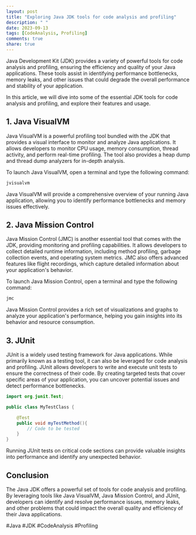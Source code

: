 ```yaml
---
layout: post
title: "Exploring Java JDK tools for code analysis and profiling"
description: " "
date: 2023-09-13
tags: [CodeAnalysis, Profiling]
comments: true
share: true
---
```


Java Development Kit (JDK) provides a variety of powerful tools for code analysis and profiling, ensuring the efficiency and quality of your Java applications. These tools assist in identifying performance bottlenecks, memory leaks, and other issues that could degrade the overall performance and stability of your application.

In this article, we will dive into some of the essential JDK tools for code analysis and profiling, and explore their features and usage.

## 1. Java VisualVM
Java VisualVM is a powerful profiling tool bundled with the JDK that provides a visual interface to monitor and analyze Java applications. It allows developers to monitor CPU usage, memory consumption, thread activity, and perform real-time profiling. The tool also provides a heap dump and thread dump analyzers for in-depth analysis.

To launch Java VisualVM, open a terminal and type the following command:

```bash
jvisualvm
```

Java VisualVM will provide a comprehensive overview of your running Java application, allowing you to identify performance bottlenecks and memory issues effectively.

## 2. Java Mission Control
Java Mission Control (JMC) is another essential tool that comes with the JDK, providing monitoring and profiling capabilities. It allows developers to collect detailed runtime information, including method profiling, garbage collection events, and operating system metrics. JMC also offers advanced features like flight recordings, which capture detailed information about your application's behavior.

To launch Java Mission Control, open a terminal and type the following command:

```bash
jmc
```

Java Mission Control provides a rich set of visualizations and graphs to analyze your application's performance, helping you gain insights into its behavior and resource consumption.

## 3. JUnit
JUnit is a widely used testing framework for Java applications. While primarily known as a testing tool, it can also be leveraged for code analysis and profiling. JUnit allows developers to write and execute unit tests to ensure the correctness of their code. By creating targeted tests that cover specific areas of your application, you can uncover potential issues and detect performance bottlenecks.

```java
import org.junit.Test;

public class MyTestClass {

    @Test
    public void myTestMethod(){
        // Code to be tested
    }
}
```

Running JUnit tests on critical code sections can provide valuable insights into performance and identify any unexpected behavior.

## Conclusion
The Java JDK offers a powerful set of tools for code analysis and profiling. By leveraging tools like Java VisualVM, Java Mission Control, and JUnit, developers can identify and resolve performance issues, memory leaks, and other problems that could impact the overall quality and efficiency of their Java applications.

#Java #JDK #CodeAnalysis #Profiling